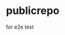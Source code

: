 # publicrepo
for e2e test






































































































































































































































































































































































































































































































